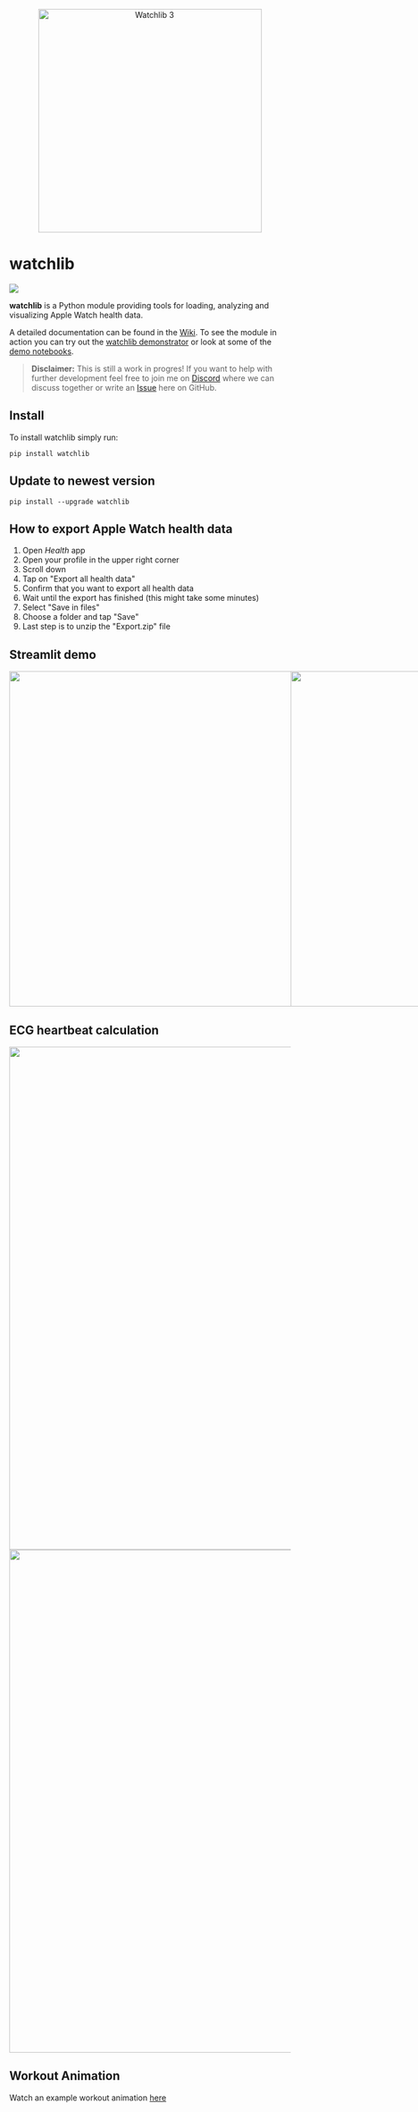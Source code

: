 <p align="center">
<img width="400px" alt="Watchlib 3" src="https://user-images.githubusercontent.com/67844154/158024240-bad9e9a2-1031-48b0-9d3a-e1118b885855.png">
</p>

# watchlib
<p>
<a href="https://pypi.org/project/watchlib/">
    <img src="https://img.shields.io/pypi/v/watchlib?color=brightgreen"/>
</a>
</p>
    
**watchlib** is a Python module providing tools for loading, analyzing and visualizing Apple Watch health data. 

A detailed documentation can be found in the [Wiki](https://github.com/marcjulianschwarz/watchlib/wiki). To see the module in action you can try out the [watchlib demonstrator](https://github.com/marcjulianschwarz/watchlib-demos) or look at some of the [demo notebooks](https://github.com/marcjulianschwarz/watchlib-demos).

> **Disclaimer:** This is still a work in progres! If you want to help with further development feel free to join me on [Discord](https://discord.gg/TYmZkn9ezf) where we can discuss together or write an [Issue](https://github.com/marcjulianschwarz/watchlib/issues/new) here on GitHub.

## Install
To install watchlib simply run:
```
pip install watchlib
```

## Update to newest version
```
pip install --upgrade watchlib
```

## How to export Apple Watch health data

1. Open *Health* app
2. Open your profile in the upper right corner
3. Scroll down
4. Tap on "Export all health data"
5. Confirm that you want to export all health data
6. Wait until the export has finished (this might take some minutes)
7. Select "Save in files"
8. Choose a folder and tap "Save"
9. Last step is to unzip the "Export.zip" file



## Streamlit demo
<div style="display:flex">
<img style="width:600px" src="https://user-images.githubusercontent.com/67844154/139928737-b6043660-24c3-47d6-9ea5-e54b461c9740.png"/>
<img style="width:600px" src="https://user-images.githubusercontent.com/67844154/139928829-7f27742e-f3a6-4494-9247-9fb81f79a1e4.png"/>
</div>

    
## ECG heartbeat calculation
<img style="width:900px" src="https://user-images.githubusercontent.com/67844154/139928546-002b8fbb-94c2-471b-ac05-b5cf64454b9e.png"/>
<img style="width:900px" src="https://user-images.githubusercontent.com/67844154/139928552-d6952176-14b5-4431-a3c6-db7eb893dd22.png"/>


## Workout Animation
Watch an example workout animation <a href="https://www.marc-julian.de/watchlib/animations/animation_1635878885.729083.html">here</a>

